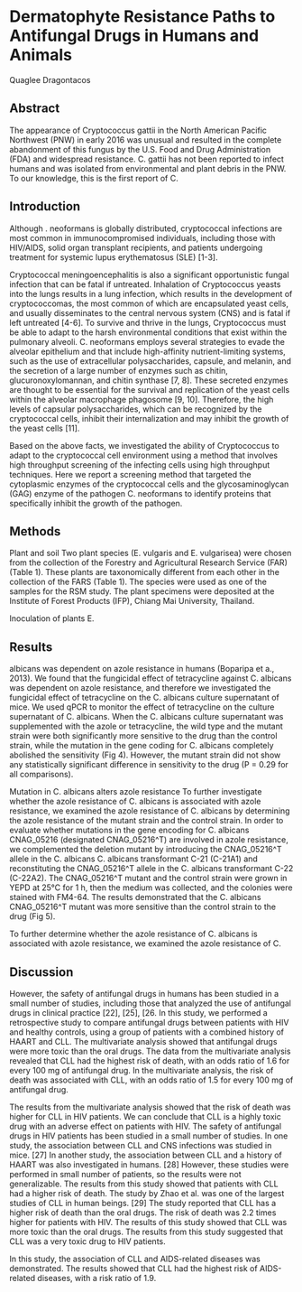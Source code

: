 # Dermatophyte Resistance Paths to Antifungal Drugs in Humans and Animals
Quaglee Dragontacos


## Abstract
The appearance of Cryptococcus gattii in the North American Pacific Northwest (PNW) in early 2016 was unusual and resulted in the complete abandonment of this fungus by the U.S. Food and Drug Administration (FDA) and widespread resistance. C. gattii has not been reported to infect humans and was isolated from environmental and plant debris in the PNW. To our knowledge, this is the first report of C.


## Introduction
Although . neoformans is globally distributed, cryptococcal infections are most common in immunocompromised individuals, including those with HIV/AIDS, solid organ transplant recipients, and patients undergoing treatment for systemic lupus erythematosus (SLE) [1-3].

Cryptococcal meningoencephalitis is also a significant opportunistic fungal infection that can be fatal if untreated. Inhalation of Cryptococcus yeasts into the lungs results in a lung infection, which results in the development of cryptococcomas, the most common of which are encapsulated yeast cells, and usually disseminates to the central nervous system (CNS) and is fatal if left untreated [4-6]. To survive and thrive in the lungs, Cryptococcus must be able to adapt to the harsh environmental conditions that exist within the pulmonary alveoli. C. neoformans employs several strategies to evade the alveolar epithelium and that include high-affinity nutrient-limiting systems, such as the use of extracellular polysaccharides, capsule, and melanin, and the secretion of a large number of enzymes such as chitin, glucuronoxylomannan, and chitin synthase [7, 8]. These secreted enzymes are thought to be essential for the survival and replication of the yeast cells within the alveolar macrophage phagosome [9, 10]. Therefore, the high levels of capsular polysaccharides, which can be recognized by the cryptococcal cells, inhibit their internalization and may inhibit the growth of the yeast cells [11].

Based on the above facts, we investigated the ability of Cryptococcus to adapt to the cryptococcal cell environment using a method that involves high throughput screening of the infecting cells using high throughput techniques. Here we report a screening method that targeted the cytoplasmic enzymes of the cryptococcal cells and the glycosaminoglycan (GAG) enzyme of the pathogen C. neoformans to identify proteins that specifically inhibit the growth of the pathogen.


## Methods
Plant and soil
Two plant species (E. vulgaris and E. vulgarisea) were chosen from the collection of the Forestry and Agricultural Research Service (FAR) (Table 1). These plants are taxonomically different from each other in the collection of the FARS (Table 1). The species were used as one of the samples for the RSM study. The plant specimens were deposited at the Institute of Forest Products (IFP), Chiang Mai University, Thailand.

Inoculation of plants
E.


## Results
albicans was dependent on azole resistance in humans (Boparipa et a., 2013). We found that the fungicidal effect of tetracycline against C. albicans was dependent on azole resistance, and therefore we investigated the fungicidal effect of tetracycline on the C. albicans culture supernatant of mice. We used qPCR to monitor the effect of tetracycline on the culture supernatant of C. albicans. When the C. albicans culture supernatant was supplemented with the azole or tetracycline, the wild type and the mutant strain were both significantly more sensitive to the drug than the control strain, while the mutation in the gene coding for C. albicans completely abolished the sensitivity (Fig 4). However, the mutant strain did not show any statistically significant difference in sensitivity to the drug (P = 0.29 for all comparisons).

Mutation in C. albicans alters azole resistance
To further investigate whether the azole resistance of C. albicans is associated with azole resistance, we examined the azole resistance of C. albicans by determining the azole resistance of the mutant strain and the control strain. In order to evaluate whether mutations in the gene encoding for C. albicans CNAG_05216 (designated CNAG_05216^T) are involved in azole resistance, we complemented the deletion mutant by introducing the CNAG_05216^T allele in the C. albicans C. albicans transformant C-21 (C-21A1) and reconstituting the CNAG_05216^T allele in the C. albicans transformant C-22 (C-22A2). The CNAG_05216^T mutant and the control strain were grown in YEPD at 25°C for 1 h, then the medium was collected, and the colonies were stained with FM4-64. The results demonstrated that the C. albicans CNAG_05216^T mutant was more sensitive than the control strain to the drug (Fig 5).

To further determine whether the azole resistance of C. albicans is associated with azole resistance, we examined the azole resistance of C.


## Discussion
However, the safety of antifungal drugs in humans has been studied in a small number of studies, including those that analyzed the use of antifungal drugs in clinical practice [22], [25], [26. In this study, we performed a retrospective study to compare antifungal drugs between patients with HIV and healthy controls, using a group of patients with a combined history of HAART and CLL. The multivariate analysis showed that antifungal drugs were more toxic than the oral drugs. The data from the multivariate analysis revealed that CLL had the highest risk of death, with an odds ratio of 1.6 for every 100 mg of antifungal drug. In the multivariate analysis, the risk of death was associated with CLL, with an odds ratio of 1.5 for every 100 mg of antifungal drug.

The results from the multivariate analysis showed that the risk of death was higher for CLL in HIV patients. We can conclude that CLL is a highly toxic drug with an adverse effect on patients with HIV. The safety of antifungal drugs in HIV patients has been studied in a small number of studies. In one study, the association between CLL and CNS infections was studied in mice. [27] In another study, the association between CLL and a history of HAART was also investigated in humans. [28] However, these studies were performed in small number of patients, so the results were not generalizable. The results from this study showed that patients with CLL had a higher risk of death. The study by Zhao et al. was one of the largest studies of CLL in human beings. [29] The study reported that CLL has a higher risk of death than the oral drugs. The risk of death was 2.2 times higher for patients with HIV. The results of this study showed that CLL was more toxic than the oral drugs. The results from this study suggested that CLL was a very toxic drug to HIV patients.

In this study, the association of CLL and AIDS-related diseases was demonstrated. The results showed that CLL had the highest risk of AIDS-related diseases, with a risk ratio of 1.9.
